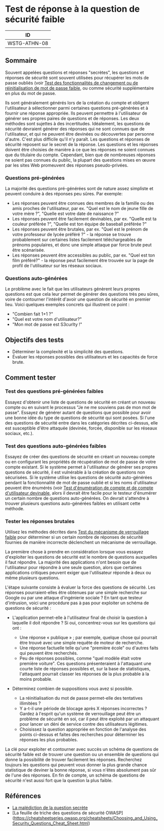 # Test de réponse à la question de sécurité faible

|ID          |
|------------|
|WSTG-ATHN-08|

## Sommaire

Souvent appelées questions et réponses "secrètes", les questions et réponses de sécurité sont souvent utilisées pour récupérer les mots de passe oubliés (voir [Test des fonctionnalités de changement ou de réinitialisation de mot de passe faible](09-Testing_for_Weak_Password_Change_or_Reset_Functionalities.md), ou comme sécurité supplémentaire en plus du mot de passe.

Ils sont généralement générés lors de la création du compte et obligent l'utilisateur à sélectionner parmi certaines questions pré-générées et à fournir une réponse appropriée. Ils peuvent permettre à l'utilisateur de générer ses propres paires de questions et de réponses. Les deux méthodes sont sujettes à des incertitudes. Idéalement, les questions de sécurité devraient générer des réponses qui ne sont connues que de l'utilisateur, et qui ne peuvent être devinées ou découvertes par personne d'autre. C'est plus difficile qu'il n'y paraît.
Les questions et réponses de sécurité reposent sur le secret de la réponse. Les questions et les réponses doivent être choisies de manière à ce que les réponses ne soient connues que du titulaire du compte. Cependant, bien que de nombreuses réponses ne soient pas connues du public, la plupart des questions mises en œuvre par les sites Web promeuvent des réponses pseudo-privées.

### Questions pré-générées

La majorité des questions pré-générées sont de nature assez simpliste et peuvent conduire à des réponses peu sûres. Par exemple:

- Les réponses peuvent être connues des membres de la famille ou des amis proches de l'utilisateur, par ex. "Quel est le nom de jeune fille de votre mère ?", "Quelle est votre date de naissance ?"
- Les réponses peuvent être facilement devinables, par ex. "Quelle est ta couleur préférée ?", "Quelle est ton équipe de baseball préférée ?"
- Les réponses peuvent être brutales, par ex. "Quel est le prénom de votre professeur de lycée préféré ?" - la réponse se trouve probablement sur certaines listes facilement téléchargeables de prénoms populaires, et donc une simple attaque par force brute peut être scénarisée.
- Les réponses peuvent être accessibles au public, par ex. "Quel est ton film préféré?" - la réponse peut facilement être trouvée sur la page de profil de l'utilisateur sur les réseaux sociaux.

### Questions auto-générées

Le problème avec le fait que les utilisateurs génèrent leurs propres questions est que cela leur permet de générer des questions très peu sûres, voire de contourner l'intérêt d'avoir une question de sécurité en premier lieu. Voici quelques exemples concrets qui illustrent ce point :

- "Combien fait 1+1 ?"
- "Quel est votre nom d'utilisateur?"
- "Mon mot de passe est S3curIty !"

## Objectifs des tests

- Déterminer la complexité et la simplicité des questions.
- Évaluer les réponses possibles des utilisateurs et les capacités de force brute.

## Comment tester

### Test des questions pré-générées faibles

Essayez d'obtenir une liste de questions de sécurité en créant un nouveau compte ou en suivant le processus "Je ne me souviens pas de mon mot de passe". Essayez de générer autant de questions que possible pour avoir une bonne idée du type de questions de sécurité qui sont posées. Si l'une des questions de sécurité entre dans les catégories décrites ci-dessus, elle est susceptible d'être attaquée (devinée, forcée, disponible sur les réseaux sociaux, etc.).

### Test des questions auto-générées faibles

Essayez de créer des questions de sécurité en créant un nouveau compte ou en configurant les propriétés de récupération de mot de passe de votre compte existant. Si le système permet à l'utilisateur de générer ses propres questions de sécurité, il est vulnérable à la création de questions non sécurisées. Si le système utilise les questions de sécurité auto-générées pendant la fonctionnalité de mot de passe oublié et si les noms d'utilisateur peuvent être énumérés (voir [Test d'énumération de compte et de compte d'utilisateur devinable](../03-Identity_Management_Testing/04-Testing_for_Account_Enumeration_and_Guessable_User_Account.md), alors il devrait être facile pour le testeur d'énumérer un certain nombre de questions auto-générées. On devrait s'attendre à trouver plusieurs questions auto-générées faibles en utilisant cette méthode.

### Tester les réponses brutales

Utilisez les méthodes décrites dans [Test du mécanisme de verrouillage faible](03-Testing_for_Weak_Lock_Out_Mechanism.md) pour déterminer si un certain nombre de réponses de sécurité fournies de manière incorrecte déclenchent un mécanisme de verrouillage.

La première chose à prendre en considération lorsque vous essayez d'exploiter les questions de sécurité est le nombre de questions auxquelles il faut répondre. La majorité des applications n'ont besoin que de l'utilisateur pour répondre à une seule question, alors que certaines applications critiques peuvent exiger que l'utilisateur réponde à deux ou même plusieurs questions.

L'étape suivante consiste à évaluer la force des questions de sécurité. Les réponses pourraient-elles être obtenues par une simple recherche sur Google ou par une attaque d'ingénierie sociale ? En tant que testeur d'intrusion, voici une procédure pas à pas pour exploiter un schéma de questions de sécurité :

- L'application permet-elle à l'utilisateur final de choisir la question à laquelle il doit répondre ? Si oui, concentrez-vous sur les questions qui ont :

    - Une réponse « publique » ; par exemple, quelque chose qui pourrait être trouvé avec une simple requête de moteur de recherche.
    - Une réponse factuelle telle qu'une "première école" ou d'autres faits qui peuvent être recherchés.
    - Peu de réponses possibles, comme "quel modèle était votre première voiture". Ces questions présenteraient à l'attaquant une courte liste de réponses possibles et, sur la base de statistiques, l'attaquant pourrait classer les réponses de la plus probable à la moins probable.

- Déterminez combien de suppositions vous avez si possible.
    - La réinitialisation du mot de passe permet-elle des tentatives illimitées ?
    - Y a-t-il une période de blocage après X réponses incorrectes ? Gardez à l'esprit qu'un système de verrouillage peut être un problème de sécurité en soi, car il peut être exploité par un attaquant pour lancer un déni de service contre des utilisateurs légitimes.
    - Choisissez la question appropriée en fonction de l'analyse des points ci-dessus et faites des recherches pour déterminer les réponses les plus probables.

La clé pour exploiter et contourner avec succès un schéma de questions de sécurité faible est de trouver une question ou un ensemble de questions qui donne la possibilité de trouver facilement les réponses. Recherchez toujours les questions qui peuvent vous donner la plus grande chance statistique de deviner la bonne réponse, si vous n'êtes absolument pas sûr de l'une des réponses. En fin de compte, un schéma de questions de sécurité n'est aussi fort que la question la plus faible.

## Références

- [La malédiction de la question secrète](https://www.schneier.com/essay-081.html)
- [La feuille de triche des questions de sécurité OWASP] (https://cheatsheetseries.owasp.org/cheatsheets/Choosing_and_Using_Security_Questions_Cheat_Sheet.html)
